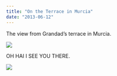 ```yaml
---
title: "On the Terrace in Murcia"
date: "2013-06-12"
---
```


The view from Grandad’s terrace in Murcia.

![](images/c05aef0826206ba0610fde59790ba2a23771d918.jpg)

OH HAI I SEE YOU THERE.

![](images/126bf038fb6a5b0dbe674a24cd5b90bf27cf3148.jpg)
